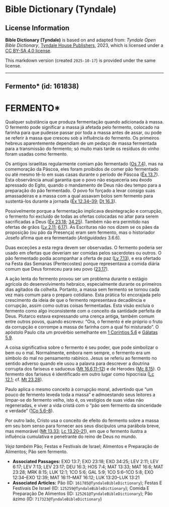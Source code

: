 # Bible Dictionary (Tyndale)

## License Information

**Bible Dictionary (Tyndale)** is based on and adapted from: _Tyndale Open Bible Dictionary_, [Tyndale House Publishers](https://tyndaleopenresources.com/), 2023, which is licensed under a [CC BY-SA 4.0 license](https://creativecommons.org/licenses/by-sa/4.0/legalcode.en).

This markdown version (created `2025-10-17`) is provided under the same license.



--------------------------------

## Fermento* (id: 161838)

FERMENTO\*
==========

Qualquer substância que produza fermentação quando adicionada à massa. O fermento pode significar a massa já afetada pelo fermento, colocado na farinha para que pudesse passar por toda a massa antes de assar, ou pode se referir à massa que cresceu sob a influência do fermento. Os primeiros hebreus aparentemente dependiam de um pedaço de massa fermentada para a transmissão do fermento; só muito mais tarde os resíduos do vinho foram usadas como fermento.

Os antigos israelitas regularmente comiam pão fermentado ([Os 7\.4](https://ref.ly/Hos7:4)), mas na comemoração da Páscoa, eles foram proibidos de comer pão fermentado ou até mesmo tê\-lo em suas casas durante o período de Páscoa ([Êx 13\.7](https://ref.ly/Exod13:7)). Esta observância anual garantia que o povo não esqueceria seu êxodo apressado do Egito, quando o mandamento de Deus não deu tempo para a preparação do pão fermentado. O povo foi forçado a levar consigo suas amassadeiras e a massa com a qual assavam bolos sem fermento para sustentá\-los durante a jornada ([Êx 12\.34–39](https://ref.ly/Exod12:34-Exod12:39); [Dt 16\.3](https://ref.ly/Deut16:3)).

Possivelmente porque a fermentação implicava desintegração e corrupção, o fermento foi excluído de todas as ofertas colocadas no altar para serem sacrificadas a Deus ([Êx 23\.18](https://ref.ly/Exod23:18); [34\.25](https://ref.ly/Exod34:25)). Também não era permitido nas ofertas de grãos ([Lv 2\.11](https://ref.ly/Lev2:11); [6\.17](https://ref.ly/Lev6:17)). As Escrituras não nos dizem se os pães da proposição (ou pão da Presença) eram sem fermento, mas o historiador Josefo afirma que era fermentado (*Antiguidades* 3\.6\.6\).

Duas exceções a esta regra devem ser observadas. O fermento poderia ser usado em ofertas que deveriam ser comidas pelos sacerdotes ou outros. O pão fermentado podia acompanhar a oferta de paz ([Lv 7\.13](https://ref.ly/Lev7:13)), e era ofertado na Festa das Semanas (Pentecostes) porque representava a comida diária comum que Deus forneceu para seu povo ([23\.17](https://ref.ly/Lev23:17)).

A ação lenta do fermento provou ser um problema durante o estágio agrícola do desenvolvimento hebraico, especialmente durante os primeiros dias agitados da colheita. Portanto, a massa sem fermento se tornou cada vez mais comum para o preparo cotidiano. Esta prática foi encorajada pelo crescimento da ideia de que o fermento representava decadência e corrupção, assim como outras coisas fermentadas. Esta visão excluía o fermento como algo inconsistente com o conceito da santidade perfeita de Deus. Plutarco estava expressando uma crença antiga, também comum entre outros povos, quando escreveu: “Ora, o fermento é ele próprio o fruto da corrupção e corrompe a massa de farinha com a qual foi misturado”. O apóstolo Paulo cita um provérbio semelhante em [1 Coríntios 5\.6](https://ref.ly/1Cor5:6) e [Gálatas 5\.9](https://ref.ly/Gal5:9).

A coisa significativa sobre o fermento é seu poder, que pode simbolizar o bem ou o mal. Normalmente, embora nem sempre, o fermento era um símbolo do mal no pensamento rabínico. Jesus se referiu ao fermento no sentido adverso quando ele usou a palavra para descrever a doutrina corrupta dos fariseus e saduceus ([Mt 16\.6,11–12](https://ref.ly/Matt16:6)) e de Herodes ([Mc 8\.15](https://ref.ly/Mark8:15)). O fermento dos fariseus é identificado em outro lugar como hipocrisia ([Lc 12\.1](https://ref.ly/Luke12:1); cf. [Mt 23\.28](https://ref.ly/Matt23:28)).

Paulo aplica o mesmo conceito à corrupção moral, advertindo que “um pouco de fermento leveda toda a massa” e admoestando seus leitores a limpar\-se do fermento velho, isto é, os vestígios de suas vidas não regeneradas, e viver a vida cristã com o “pão sem fermento da sinceridade e verdade” ([1Co 5\.6–8](https://ref.ly/1Cor5:6-1Cor5:8)).

Por outro lado, Cristo usa o conceito de efeito do fermento sobre a massa em seu bom senso para fornecer aos seus discípulos uma parábola breve, mas memorável ([Mt 13\.33](https://ref.ly/Matt13:33); [Lc 13\.20–21](https://ref.ly/Luke13:20-Luke13:21)), em que o fermento ilustra a influência cumulativa e penetrante do reino de Deus no mundo.

*Veja também* Pão; Festas e Festivais de Israel; Alimentos e Preparação de Alimentos; Pão sem fermento.

* **Associated Passages:** EXO 13:7; EXO 23:18; EXO 34:25; LEV 2:11; LEV 6:17; LEV 7:13; LEV 23:17; DEU 16:3; HOS 7:4; MAT 13:33; MAT 16:6; MAT 23:28; MRK 8:15; LUK 12:1; 1CO 5:6; GAL 5:9; 1CO 5:6–1CO 5:8; EXO 12:34–EXO 12:39; MAT 16:11–MAT 16:12; LUK 13:20–LUK 13:21
* **Associated Articles:** Pão (ID: `161785@TyndaleBibleDictionary`); Festas E Festivais De Israel (ID: `125259@TyndaleBibleDictionary`); Comida E Preparação De Alimentos (ID: `125261@TyndaleBibleDictionary`); Pão ázimo (ID: `717323@TyndaleBibleDictionary`)

